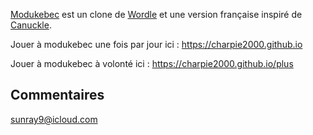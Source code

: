 
[Modukebec](https://charpie2000.github.io) est un clone de [Wordle](https://www.powerlanguage.co.uk/wordle/) et une version française inspiré de [Canuckle](https://canucklegame.github.io/canuckle/).

Jouer à modukebec une fois par jour ici : https://charpie2000.github.io

Jouer à modukebec à volonté ici : https://charpie2000.github.io/plus


## Commentaires

[sunray9@icloud.com](mailto:sunray9@icloud.com?subject=Commentaire)

